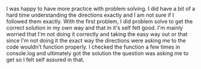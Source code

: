 I was happy to have more practice with problem solving. I did have a bit of a hard time understanding the directions exactly and I am not sure if I followed them exactly. With the first problem, I did problem solve to get the correct solution in my own way and that in it's self felt good. I'm mainly worried that I'm not doing it correctly and taking the easy way out or that since I'm not doing it the exact way the directions were asking me to the code wouldn't function properly. I checked the function a few times in console.log and ultimately got the solution the question was asking me to get so I felt self assured in that. 
